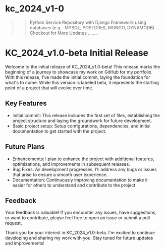 # kc_2024_v1-0
>> Python Service Repository with Django Framework using databases (e.g.- MYSQL, POSTGRES, MONGO, DYNAMODB) \... Checkout for More Updates ........
# KC\_2024\_v1.0-beta Initial Release

Welcome to the initial release of KC\_2024\_v1.0-beta! This release marks the beginning of a journey to showcase my work on GitHub for my portfolio. With this release, I've made the initial commit, laying the foundation for what's to come. While this version is labeled beta, it represents the starting point of a project that will evolve over time.

## Key Features

- Initial commit: This release includes the first set of files, establishing the project structure and laying the groundwork for future development.
- Basic project setup: Setup configurations, dependencies, and initial documentation to get started with the project.

## Future Plans

- Enhancements: I plan to enhance the project with additional features, optimizations, and improvements in subsequent releases.
- Bug Fixes: As development progresses, I'll address any bugs or issues that arise to ensure a smooth user experience.
- Documentation: Continuously improving documentation to make it easier for others to understand and contribute to the project.

## Feedback

Your feedback is valuable! If you encounter any issues, have suggestions, or want to contribute, please feel free to open an issue or submit a pull request.

Thank you for your interest in KC_2024_v1.0-beta. I'm excited to continue developing and sharing my work with you. Stay tuned for future updates and improvements!
